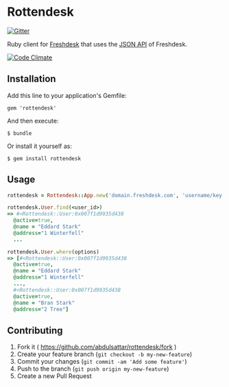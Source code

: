 # Rottendesk

[![Gitter](https://badges.gitter.im/Join%20Chat.svg)](https://gitter.im/abdulsattar/rottendesk?utm_source=badge&utm_medium=badge&utm_campaign=pr-badge&utm_content=badge)

Ruby client for [Freshdesk](https://freshdesk.com) that uses the [JSON API](http://freshdesk.com/api) of Freshdesk.

[![Code Climate](https://codeclimate.com/github/abdulsattar/rottendesk/badges/gpa.svg)](https://codeclimate.com/github/abdulsattar/rottendesk)

## Installation

Add this line to your application's Gemfile:

    gem 'rottendesk'

And then execute:

    $ bundle

Or install it yourself as:

    $ gem install rottendesk

## Usage

``` ruby
rottendesk = Rottendesk::App.new('domain.freshdesk.com', 'username/key', 'password')

rottendesk.User.find(<user_id>)
=> #<Rottendesk::User:0x007f1d9935d438
  @active=true,
  @name = "Eddard Stark"
  @address="1 Winterfell"
  ...

rottendesk.User.where(options)
=> [#<Rottendesk::User:0x007f1d9935d438
  @active=true,
  @name = "Eddard Stark"
  @address="1 Winterfell"
  ...,
  #<Rottendesk::User:0x007f1d9935d438
  @active=true,
  @name = "Bran Stark"
  @address="2 Tree"]
```

## Contributing

1. Fork it ( https://github.com/abdulsattar/rottendesk/fork )
2. Create your feature branch (`git checkout -b my-new-feature`)
3. Commit your changes (`git commit -am 'Add some feature'`)
4. Push to the branch (`git push origin my-new-feature`)
5. Create a new Pull Request
